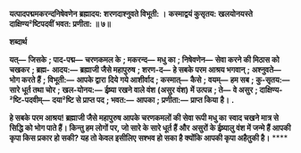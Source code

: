 **यत्पादपद्ममकरन्दनिषेवणेन** **ब्रह्मादय: शरणदाश्नुवते विभूती: ।** **कस्माद्वयं कुसृतय: खलयोनयस्ते** **दाक्षिण्य²ष्टिपदवीं भवत: प्रणीता: ॥ ७॥** 

**शब्दार्थ** 

**यत्—** **जिसके** **; पाद-पद्म—** **चरणकमल के** **; मकरन्द—** **मधु का** **; निषेवणेन—** **सेवा करने की मिठास को चखकर** **; ब्रह्म-** **आदय:—** **ब्रह्माजी जैसे महापुरुष** **; शरण-द—** **हे सबके परम आश्रय भगवान्** **; अश्नुवते—** **भोग करते हैं** **; विभूती:—** **आपके द्वारा** **दिये गये आशीर्वाद** **; कस्मात्—** **कैसे** **; वयम्—** **हम सब** **; कु-सृतय:—** **सारे धूर्त तथा चोर** **; खल-योनय:—** **ईष्र्या रखने वाले वंश** **(असुर वंश) में उत्पन्न** **; ते—** **वे असुर** **; दाक्षिण्य-²ष्टि-पदवीम्—** **दया²ष्टि से प्राप्त पद** **; भवत:—** **आपका** **; प्रणीता:—** **प्राप्त किया** **है।** **.** 

**हे सबके परम आश्रय! ब्रह्माजी जैसे महापुरुष आपके चरणकमलों की सेवा रूपी मधु का** **स्वाद चखने मात्र से सिद्धि को भोग पाते हैं। किन्तु हम लोगों पर, जो सारे के सारे धूर्त हैं और** **असुरों के ईष्र्यालु वंश में जन्मे हैं आपकी कृपा किस प्रकार हो सकी? यह तो केवल इसीलिए** **सश्भव हो सका है क्योंकि आपकी कृपा अहैतुकी है।** **** 
